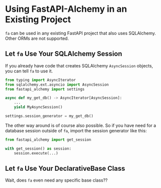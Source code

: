 # Using FastAPI-Alchemy in an Existing Project

`fa` can be used in any existing FastAPI project that also uses SQLAlchemy. Other ORMs are not supported.

## Let `fa` Use Your SQLAlchemy Session

If you already have code that creates SQLAlchemy `AsyncSession` objects, you can tell `fa` to use it.

```python
from typing import AsyncIterator
from sqlalchemy.ext.asyncio import AsyncSession
from fastapi_alchemy import settings

async def my_get_db() -> AsyncIterator[AsyncSession]:
    ...
    yield MyAsyncSession()

settings.session_generator = my_get_db()
```

The other way around is of course also possible. So if you have need for a database session outside of `fa`, import the session generator like this:
```python
from fastapi_alchemy import get_session

with get_session() as session:
    session.execute(...)
```

## Let `fa` Use Your DeclarativeBase Class
Wait, does `fa` even need any specific base class??
